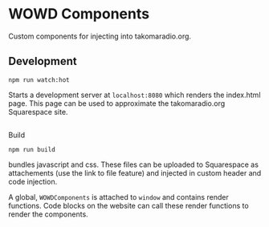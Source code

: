 # WOWD Components

Custom components for injecting into takomaradio.org.

## Development

```
npm run watch:hot
``` 

Starts a development server at `localhost:8080` which renders the index.html page.
This page can be used to approximate the takomaradio.org Squarespace site.

##
Build

```
npm run build
```

bundles javascript and css. These files can be uploaded to Squarespace as attachements (use the link to file feature) and injected in custom header and code injection. 

A global, `WOWDComponents` is attached to `window` and contains render functions. 
Code blocks on the website can call these render functions to render the components.